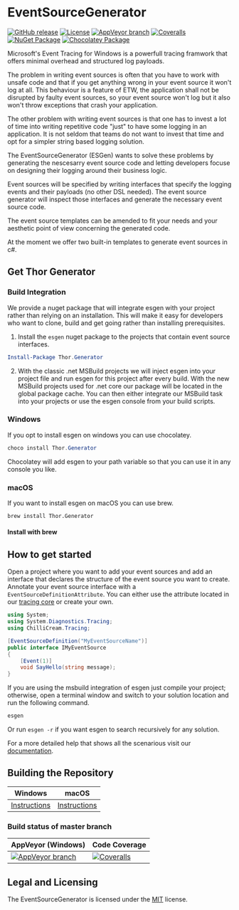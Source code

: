 # EventSourceGenerator

[![GitHub release](https://img.shields.io/github/release/chillicream/thor-generator.svg)](https://github.com/ChilliCream/thor-generator/releases) [![License](https://img.shields.io/github/license/ChilliCream/thor-generator.svg)](https://github.com/ChilliCream/thor-generator/releases) [![AppVeyor branch](https://img.shields.io/appveyor/ci/rstaib/thor-generator/master.svg)](https://ci.appveyor.com/project/rstaib/thor-generator)
 [![Coveralls](https://img.shields.io/coveralls/ChilliCream/thor-generator.svg)](https://coveralls.io/github/ChilliCream/thor-generator?branch=master) [![NuGet Package](https://img.shields.io/chocolatey/v/Thor.Generator.svg)](https://www.nuget.org/packages/Thor.Generator/) [![Chocolatey Package](https://img.shields.io/nuget/v/Thor.Generator.svg)](https://chocolatey.org/packages/Thor.Generator)

Microsoft's Event Tracing for Windows is a powerfull tracing framwork that offers minimal overhead and structured log payloads.

The problem in writing event sources is often that you have to work with unsafe code and that if you get anything wrong in your event source it won't log at all. This behaviour is a feature of ETW, the application shall not be disrupted by faulty event sources, so your event source won't log but it also won't throw exceptions that crash your application.

The other problem with writing event sources is that one has to invest a lot of time into writing repetitive code "just" to have some logging in an application. It is not seldom that teams do not want to invest that time and opt for a simpler string based logging solution.

The EventSourceGenerator (ESGen) wants to solve these problems by generating the nescesarry event source code and letting developers focuse on designing their logging around their business logic.

Event sources will be specified by writing interfaces that specify the logging events and their payloads (no other DSL  needed). The event source generator will inspect those interfaces and generate the necessary event source code.

The event source templates can be amended to fit your needs and your aesthetic point of view concerning the generated code.

At the moment we offer two built-in templates to generate event sources in c#.

## Get Thor Generator

### Build Integration

We provide a nuget package that will integrate esgen with your project rather than relying on an installation. This will make it easy for developers who want to clone, build and get going rather than installing prerequisites.

1. Install the ```esgen``` nuget package to the projects that contain event source interfaces.

```powershell
Install-Package Thor.Generator
```

2. With the classic .net MSBuild projects we will inject esgen into your project file and run esgen for this project after every build. With the new MSBuild projects used for .net core our package will be located in the global package cache. You can then either integrate our MSBuild task into your projects or use the esgen console from your build scripts.

### Windows

If you opt to install esgen on windows you can use chocolatey.

```powershell
choco install Thor.Generator
```

Chocolatey will add esgen to your path variable so that you can use it in any console you like.

### macOS

If you want to install esgen on macOS you can use brew.

```bash
brew install Thor.Generator
```

#### Install with brew

## How to get started

Open a project where you want to add your event sources and add an interface that declares the structure of the event source you want to create. Annotate your event source interface with a ```EventSourceDefinitionAttribute```. You can either use the attribute located in our [tracing core](https://www.nuget.org/packages/ChilliCream.Tracing.Abstractions/1.0.0) or create your own.

```csharp
using System;
using System.Diagnostics.Tracing;
using ChilliCream.Tracing;

[EventSourceDefinition("MyEventSourceName")]
public interface IMyEventSource
{
    [Event(1)]
    void SayHello(string message);
}
```

If you are using the msbuild integration of esgen just compile your project; otherwise, open a terminal window and switch to your solution location and run the following command.

```cmd
esgen
```

Or run ```esgen -r``` if you want esgen to search recursively for any solution.

For a more detailed help that shows all the scenarious visit our [documentation](https://github.com/ChilliCream/EventSourceGenerator-docs/blob/master/README.md).


## Building the Repository

| Windows               | macOS                 |
| --------------------- | --------------------- |
| [Instructions](https://github.com/ChilliCream/EventSourceGenerator-docs/blob/master/build/windows.md)      | [Instructions](https://github.com/ChilliCream/EventSourceGenerator-docs/blob/master/build/macos.md)      |

### Build status of master branch

| AppVeyor (Windows)    | Code Coverage         |
| --------------------- | --------------------- |
| [![AppVeyor branch](https://img.shields.io/appveyor/ci/rstaib/EventSourceGenerator/master.svg)](https://ci.appveyor.com/project/rstaib/eventsourcegenerator) | [![Coveralls](https://img.shields.io/coveralls/ChilliCream/EventSourceGenerator.svg)](https://coveralls.io/github/ChilliCream/EventSourceGenerator?branch=master) |

## Legal and Licensing

The EventSourceGenerator is licensed under the [MIT](LICENSE) license.